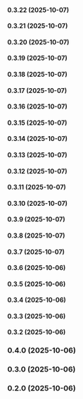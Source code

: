 #### 0.3.22 (2025-10-07)

#### 0.3.21 (2025-10-07)

#### 0.3.20 (2025-10-07)

#### 0.3.19 (2025-10-07)

#### 0.3.18 (2025-10-07)

#### 0.3.17 (2025-10-07)

#### 0.3.16 (2025-10-07)

#### 0.3.15 (2025-10-07)

#### 0.3.14 (2025-10-07)

#### 0.3.13 (2025-10-07)

#### 0.3.12 (2025-10-07)

#### 0.3.11 (2025-10-07)

#### 0.3.10 (2025-10-07)

#### 0.3.9 (2025-10-07)

#### 0.3.8 (2025-10-07)

#### 0.3.7 (2025-10-07)

#### 0.3.6 (2025-10-06)

#### 0.3.5 (2025-10-06)

#### 0.3.4 (2025-10-06)

#### 0.3.3 (2025-10-06)

#### 0.3.2 (2025-10-06)

### 0.4.0 (2025-10-06)

### 0.3.0 (2025-10-06)

### 0.2.0 (2025-10-06)

